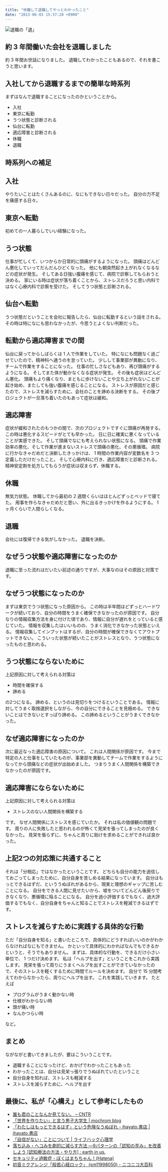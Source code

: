 ```yaml
---
title: "休職して退職してやっとわかったこと"
date: "2013-06-03 15:37:28 +0900"
---
```


![退職の「退」](/images/2013/6/3/retire-1.jpg)

## 約 3 年間働いた会社を退職しました

約 3 年間お世話になりました。
退職してわかったこともあるので、それを書こうと思います。

## 入社してから退職するまでの簡単な時系列

まずはなんで退職することになったのかということから。

- 入社
- 東京に転勤
- うつ状態と診断される
- 仙台に転勤
- 適応障害と診断される
- 休職
- 退職

## 時系列への補足

## 入社

やりたいことはたくさんあるのに、なにもできない日々だった。
自分の力不足を痛感する日々。

## 東京へ転勤

初めての一人暮らしでいい経験になった。

## うつ状態

仕事が忙しくて、いつからか日常的に頭痛がするようになった。
頭痛はどんどん悪化していってだんだんひどくなった。
他にも朝突然起き上がれなくなるなどの症状が発生。
そしてある日強い腹痛を感じて、病院で診察してもらおうと決める。
家にいる時は症状が落ち着くことから、ストレスだろうと思い内科ではなく心療内科で診察を受けた。
そしてうつ状態と診断される。

## 仙台へ転勤

うつ状態だということを会社に報告したら、仙台に転勤するという話をされる。
その時は特になにも思わなかったが、今思うとよくない判断だった。

## 転勤から適応障害までの間

仙台に戻ってからしばらくは 1 人で作業をしていた。
特になにも問題なく過ごせていたので、精神科へ通うのを怠っていた。
少しして事業部が異動になり、チームで作業をすることになった。
仕事の忙しさなどもあり、再び頭痛がするようになる。
そしてまた体が動かなくなる症状が発生。
その後も症状はどんどん悪化。
頭痛もより痛くなり、まともに歩けないことや立ち上がれないことが起き始め、またしても強い腹痛を感じることになる。
ストレスが原因だと感じたので、ストレスを減らすために、会社のことを諦める決断をする。
その後プロジェクトが一旦落ち着いたのもあって症状は緩和。

## 適応障害

症状が緩和されたのもつかの間で、次のプロジェクトですぐに頭痛が再発する。
この時は悪化するスピードがとても早かった。
日に日に確実に悪くなっていることが実感できた。
そして頭痛でなにも考えられない状態になる。
頭痛で作業効率の悪化、そして作業が進まないストレスで頭痛の悪化、その悪循環。
病院に行かなきゃだめだと決断したきっかけは、 1 時間の作業内容が変数名を 3 つ定義しただけだったこと。
そして心療内科に行き、適応障害だと診断される。
精神安定剤を処方してもらうが症状は収まらず、休職する。

## 休職

無気力状態。
休職してから最初の 2 週間くらいはほとんどずっとベッドで寝てた。
用事を作らなきゃだめだと思い、外に出るきっかけを作るようにする。
1 ヶ月くらいで人間らしくなる。

## 退職

会社には復帰できる気がしなかった。
退職を決断。

## なぜうつ状態や適応障害になったのか

退職に至った流れはだいたい前述の通りですが、大事なのはその原因と対策です。

## なぜうつ状態になったのか

まずは東京でうつ状態になった原因から。
この時は半年間ほどずっとハードワークが続いており、自分の時間をうまく確保できなかったのが原因です。
自分なりの情報収集方法を身に付けた頃であり、情報に自分が遅れをとっていると感じていた。
情報を収集したはいいものの、うまく消化できなかった状態といえる。
情報収集してインプットはするが、自分の時間が確保できなくてアウトプットできない。
こういった状態が続いたことがストレスとなり、うつ状態になったものと思われる。

## うつ状態にならないために

上記原因に対して考えられる対策は

- 時間を確保する
- 諦める

の2つになる。
諦める、というのは見切りをつけるということである。
情報に対してうまく取捨選択をしながら、今の自分にできることを見極める。
できないことはできないとすっぱり諦める。
この諦めるということがうまくできなかった。

## なぜ適応障害になったのか

次に最近なった適応障害の原因について。
これは人間関係が原因です。
今まで特定の人と仕事をしていたものが、事業部を異動してチームで作業をするようになってから頭痛などの症状が出始めました。
つまりうまく人間関係を構築できなかったのが原因です。

## 適応障害にならないために

上記原因に対して考えられる対策は

- ストレスのない人間関係を構築する

です。
なぜ人間関係にストレスを感じていたか。
それは私の価値観の問題です。
周りの人に失敗したと思われるのが怖くて見栄を張ってしまったのが良くなかった。
見栄を張らずに、ちゃんと周りに助けを求めることができれば良かった。

## 上記2つの対応策に共通すること

それは「分相応」ではなかったということです。
どちらも自分の能力を過信しておごってしまったために、自分自身を苦しめる結果になっています。
自分はもっとできるはずだ、といううぬぼれがあるから、現実と理想のギャップに苦しむことになる。
自分をできる人間に見せたいから、嘘をついてどんどん後戻りできなくなり、悪循環に陥ることになる。
自分を過小評価するでもなく、過大評価するでもなく、自分自身をちゃんと知ることでストレスを軽減できるはずです。

## ストレスを減らすために実践する具体的な行動

ただ「自分自身を知る」と書いたところで、具体的にどうすればいいのかがわからなければなにもできません。
かといって具体的にわかればなんでもできるかというと、そうでもありません。
まずは、具体的な行動を、できるだけ小さい単位で、 1 つだけ決めます。
私は「ヘルプを出す」ということをこれから実践します。
見栄を張って周りにうまくヘルプを出すことができていなかったので、そのストレスを軽くするために時間でルールを決めます。
自分で 15 分間考えてわからなかったら、周りにヘルプを出す。
これを実践していきます。
たとえば

- プログラムがうまく動かない時
- 仕様がわからない時
- 頭が痛い時
- なんかつらい時

など。

## まとめ

ながながと書いてきましたが、要はこういうことです。

- 退職することになったけど、おかげでわかったこともあった
- わかったことは、自分は見栄っ張りでうぬぼれていたということ
- 自分自身を知れば、ストレスも軽減する
- ストレスを減らすために、ヘルプを出す

## 最後に、私が「心構え」として参考にしたもの

- [誰も君のことなんか見てない。 – CNTR](http://cntr.jp/editor/誰も君のことなんか見てない。/)
- [「世界を作りたい」と言う男子大学生 | mochrom blog](http://blog.mochrom.jp/column/859/)
- [「わたしはもっとできるはず」という危険なうぬぼれ - ihayato.書店 | ihayato.書店](http://www.ikedahayato.com/index.php/archives/15911)
- [「自信がない」ことについて | ライフハック心理学](http://mindhack.sakura.ne.jp/archives/303)
- [落ち込み・ヘコみを劇的に減らす方法 ―9パターンの「認知の歪み」を改善しよう [認知療法の方法・やり方] : earth in us.](http://www.earthinus.com/2013/01/feeling-good.html)
- [セキュリティ過敏症 - ぼくはまちちゃん！(Hatena)](http://d.hatena.ne.jp/Hamachiya2/20080131/security)
- [初音ミクアレンジ「般若心経ロック」 (sm11998050) - ニコニコ大百科](http://dic.nicovideo.jp/v/sm11998050)
